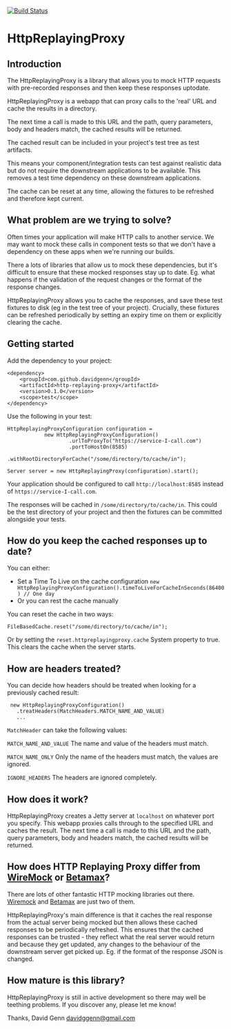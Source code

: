 [![Build Status](https://travis-ci.org/davidgenn/HttpReplayingProxy.svg?branch=master)](https://travis-ci.org/davidgenn/HttpReplayingProxy)
# HttpReplayingProxy
## Introduction
The HttpReplayingProxy is a library that allows you to mock HTTP requests with pre-recorded responses and then keep these responses uptodate. 

HttpReplayingProxy is a webapp that can proxy calls to the 'real' URL and cache the results in a directory. 

The next time a call is made to this URL and the path, query parameters, body and headers match, the cached results will be returned. 

The cached result can be included in your project's test tree as test artifacts.

This means your component/integration tests can test against realistic data but do not require the downstream applications to be available. This removes a test time dependency on these downstream applications.

The cache can be reset at any time, allowing the fixtures to be refreshed and therefore kept current.

## What problem are we trying to solve?
Often times your application will make HTTP calls to another service. We may want to mock these calls in component tests so that we don't have a dependency on these apps when we're running our builds.

There a lots of libraries that allow us to mock these dependencies, but it's difficult to ensure that these mocked responses stay up to date. Eg. what happens if the validation of the request changes or the format of the response changes.

HttpReplayingProxy allows you to cache the responses, and save these test fixtures to disk (eg in the test tree of your project). Crucially, these fixtures can be refreshed periodically by setting an expiry time on them or explicitly clearing the cache. 

## Getting started     
Add the dependency to your project:

    <dependency>
        <groupId>com.github.davidgenn</groupId>
    	<artifactId>http-replaying-proxy</artifactId>
    	<version>0.1.0</version>
    	<scope>test</scope>
    </dependency>
    
Use the following in your test:

    HttpReplayingProxyConfiguration configuration =
                new HttpReplayingProxyConfiguration()
                        .urlToProxyTo("https://service-I-call.com")
                        .portToHostOn(8585)
                        .withRootDirectoryForCache("/some/directory/to/cache/in");

    Server server = new HttpReplayingProxy(configuration).start();

Your application should be configured to call `http://localhost:8585` instead of `https://service-I-call.com`.

The responses will be cached in `/some/directory/to/cache/in`. This could be the test directory of your project and then the fixtures can be committed alongside your tests.

## How do you keep the cached responses up to date?
You can either:

* Set a Time To Live on the cache configuration `new HttpReplayingProxyConfiguration().timeToLiveForCacheInSeconds(86400) // One day `
* Or you can rest the cache manually

You can reset the cache in two ways:

    FileBasedCache.reset("/some/directory/to/cache/in");

Or by setting the `reset.httpreplayingproxy.cache` System property to true. This clears the cache when the server starts. 

## How are headers treated?
You can decide how headers should be treated when looking for a previously cached result:

     new HttpReplayingProxyConfiguration()
       .treatHeaders(MatchHeaders.MATCH_NAME_AND_VALUE)
       ...
       
`MatchHeader` can take the following values:

`MATCH_NAME_AND_VALUE` The name and value of the headers must match.

`MATCH_NAME_ONLY` Only the name of the headers must match, the values are ignored.

`IGNORE_HEADERS` The headers are ignored completely.
     
## How does it work?
HttpReplayingProxy creates a Jetty server at `localhost` on whatever port you specify. This webapp proxies calls through to the specified URL and caches the result. 
The next time a call is made to this URL and the path, query parameters, body and headers match, the cached results will be returned.

## How does HTTP Replaying Proxy differ from [WireMock](http://wiremock.org/) or [Betamax](http://freeside.co/betamax/)?
There are lots of other fantastic HTTP mocking libraries out there. [Wiremock](http://wiremock.org/) and [Betamax](http://freeside.co/betamax/) are just two of them. 

HttpReplayingProxy's main difference is that it caches the real response from the actual server being mocked but then allows these cached responses to be periodically refreshed. 
This ensures that the cached responses can be trusted - they reflect what the real server would return and because they get updated, any changes to the behaviour of the downstream server get picked up. 
Eg. if the format of the response JSON is changed.

## How mature is this library?
HttpReplayingProxy is still in active development so there may well be teething problems. If you discover any, please let me know!

Thanks, David Genn davidggenn@gmail.com




